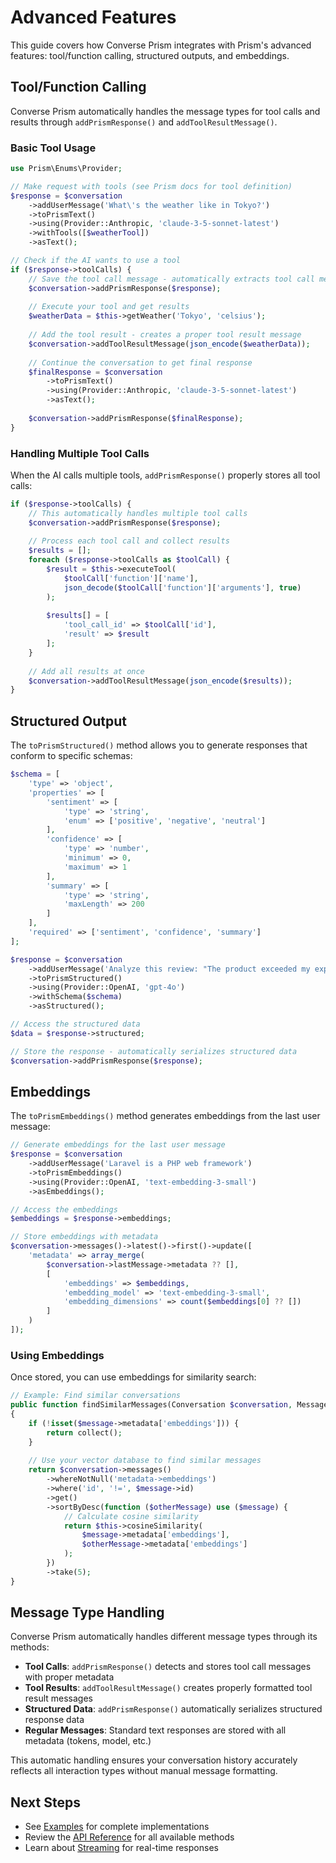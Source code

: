 # Advanced Features

This guide covers how Converse Prism integrates with Prism's advanced features: tool/function calling, structured outputs, and embeddings.

## Tool/Function Calling

Converse Prism automatically handles the message types for tool calls and results through `addPrismResponse()` and `addToolResultMessage()`.

### Basic Tool Usage

```php
use Prism\Enums\Provider;

// Make request with tools (see Prism docs for tool definition)
$response = $conversation
    ->addUserMessage('What\'s the weather like in Tokyo?')
    ->toPrismText()
    ->using(Provider::Anthropic, 'claude-3-5-sonnet-latest')
    ->withTools([$weatherTool])
    ->asText();

// Check if the AI wants to use a tool
if ($response->toolCalls) {
    // Save the tool call message - automatically extracts tool call metadata
    $conversation->addPrismResponse($response);
    
    // Execute your tool and get results
    $weatherData = $this->getWeather('Tokyo', 'celsius');
    
    // Add the tool result - creates a proper tool result message
    $conversation->addToolResultMessage(json_encode($weatherData));
    
    // Continue the conversation to get final response
    $finalResponse = $conversation
        ->toPrismText()
        ->using(Provider::Anthropic, 'claude-3-5-sonnet-latest')
        ->asText();
        
    $conversation->addPrismResponse($finalResponse);
}
```

### Handling Multiple Tool Calls

When the AI calls multiple tools, `addPrismResponse()` properly stores all tool calls:

```php
if ($response->toolCalls) {
    // This automatically handles multiple tool calls
    $conversation->addPrismResponse($response);
    
    // Process each tool call and collect results
    $results = [];
    foreach ($response->toolCalls as $toolCall) {
        $result = $this->executeTool(
            $toolCall['function']['name'],
            json_decode($toolCall['function']['arguments'], true)
        );
        
        $results[] = [
            'tool_call_id' => $toolCall['id'],
            'result' => $result
        ];
    }
    
    // Add all results at once
    $conversation->addToolResultMessage(json_encode($results));
}
```

## Structured Output

The `toPrismStructured()` method allows you to generate responses that conform to specific schemas:

```php
$schema = [
    'type' => 'object',
    'properties' => [
        'sentiment' => [
            'type' => 'string',
            'enum' => ['positive', 'negative', 'neutral']
        ],
        'confidence' => [
            'type' => 'number',
            'minimum' => 0,
            'maximum' => 1
        ],
        'summary' => [
            'type' => 'string',
            'maxLength' => 200
        ]
    ],
    'required' => ['sentiment', 'confidence', 'summary']
];

$response = $conversation
    ->addUserMessage('Analyze this review: "The product exceeded my expectations!"')
    ->toPrismStructured()
    ->using(Provider::OpenAI, 'gpt-4o')
    ->withSchema($schema)
    ->asStructured();

// Access the structured data
$data = $response->structured;

// Store the response - automatically serializes structured data
$conversation->addPrismResponse($response);
```

## Embeddings

The `toPrismEmbeddings()` method generates embeddings from the last user message:

```php
// Generate embeddings for the last user message
$response = $conversation
    ->addUserMessage('Laravel is a PHP web framework')
    ->toPrismEmbeddings()
    ->using(Provider::OpenAI, 'text-embedding-3-small')
    ->asEmbeddings();

// Access the embeddings
$embeddings = $response->embeddings;

// Store embeddings with metadata
$conversation->messages()->latest()->first()->update([
    'metadata' => array_merge(
        $conversation->lastMessage->metadata ?? [],
        [
            'embeddings' => $embeddings,
            'embedding_model' => 'text-embedding-3-small',
            'embedding_dimensions' => count($embeddings[0] ?? [])
        ]
    )
]);
```

### Using Embeddings

Once stored, you can use embeddings for similarity search:

```php
// Example: Find similar conversations
public function findSimilarMessages(Conversation $conversation, Message $message)
{
    if (!isset($message->metadata['embeddings'])) {
        return collect();
    }
    
    // Use your vector database to find similar messages
    return $conversation->messages()
        ->whereNotNull('metadata->embeddings')
        ->where('id', '!=', $message->id)
        ->get()
        ->sortByDesc(function ($otherMessage) use ($message) {
            // Calculate cosine similarity
            return $this->cosineSimilarity(
                $message->metadata['embeddings'],
                $otherMessage->metadata['embeddings']
            );
        })
        ->take(5);
}
```

## Message Type Handling

Converse Prism automatically handles different message types through its methods:

- **Tool Calls**: `addPrismResponse()` detects and stores tool call messages with proper metadata
- **Tool Results**: `addToolResultMessage()` creates properly formatted tool result messages
- **Structured Data**: `addPrismResponse()` automatically serializes structured response data
- **Regular Messages**: Standard text responses are stored with all metadata (tokens, model, etc.)

This automatic handling ensures your conversation history accurately reflects all interaction types without manual message formatting.

## Next Steps

- See [Examples](examples.md) for complete implementations
- Review the [API Reference](/api/) for all available methods
- Learn about [Streaming](streaming.md) for real-time responses 